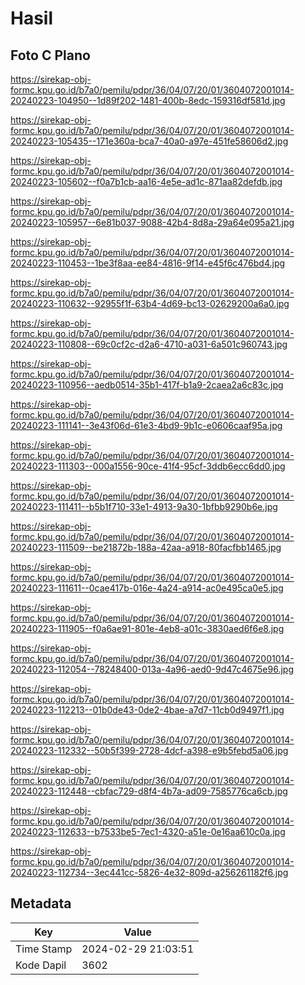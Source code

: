 # Hasil

## Foto C Plano

https://sirekap-obj-formc.kpu.go.id/b7a0/pemilu/pdpr/36/04/07/20/01/3604072001014-20240223-104950--1d89f202-1481-400b-8edc-159316df581d.jpg

https://sirekap-obj-formc.kpu.go.id/b7a0/pemilu/pdpr/36/04/07/20/01/3604072001014-20240223-105435--171e360a-bca7-40a0-a97e-451fe58606d2.jpg

https://sirekap-obj-formc.kpu.go.id/b7a0/pemilu/pdpr/36/04/07/20/01/3604072001014-20240223-105602--f0a7b1cb-aa16-4e5e-ad1c-871aa82defdb.jpg

https://sirekap-obj-formc.kpu.go.id/b7a0/pemilu/pdpr/36/04/07/20/01/3604072001014-20240223-105957--6e81b037-9088-42b4-8d8a-29a64e095a21.jpg

https://sirekap-obj-formc.kpu.go.id/b7a0/pemilu/pdpr/36/04/07/20/01/3604072001014-20240223-110453--1be3f8aa-ee84-4816-9f14-e45f6c476bd4.jpg

https://sirekap-obj-formc.kpu.go.id/b7a0/pemilu/pdpr/36/04/07/20/01/3604072001014-20240223-110632--92955f1f-63b4-4d69-bc13-02629200a6a0.jpg

https://sirekap-obj-formc.kpu.go.id/b7a0/pemilu/pdpr/36/04/07/20/01/3604072001014-20240223-110808--69c0cf2c-d2a6-4710-a031-6a501c960743.jpg

https://sirekap-obj-formc.kpu.go.id/b7a0/pemilu/pdpr/36/04/07/20/01/3604072001014-20240223-110956--aedb0514-35b1-417f-b1a9-2caea2a6c83c.jpg

https://sirekap-obj-formc.kpu.go.id/b7a0/pemilu/pdpr/36/04/07/20/01/3604072001014-20240223-111141--3e43f06d-61e3-4bd9-9b1c-e0606caaf95a.jpg

https://sirekap-obj-formc.kpu.go.id/b7a0/pemilu/pdpr/36/04/07/20/01/3604072001014-20240223-111303--000a1556-90ce-41f4-95cf-3ddb6ecc6dd0.jpg

https://sirekap-obj-formc.kpu.go.id/b7a0/pemilu/pdpr/36/04/07/20/01/3604072001014-20240223-111411--b5b1f710-33e1-4913-9a30-1bfbb9290b6e.jpg

https://sirekap-obj-formc.kpu.go.id/b7a0/pemilu/pdpr/36/04/07/20/01/3604072001014-20240223-111509--be21872b-188a-42aa-a918-80facfbb1465.jpg

https://sirekap-obj-formc.kpu.go.id/b7a0/pemilu/pdpr/36/04/07/20/01/3604072001014-20240223-111611--0cae417b-016e-4a24-a914-ac0e495ca0e5.jpg

https://sirekap-obj-formc.kpu.go.id/b7a0/pemilu/pdpr/36/04/07/20/01/3604072001014-20240223-111905--f0a6ae91-801e-4eb8-a01c-3830aed6f6e8.jpg

https://sirekap-obj-formc.kpu.go.id/b7a0/pemilu/pdpr/36/04/07/20/01/3604072001014-20240223-112054--78248400-013a-4a96-aed0-9d47c4675e96.jpg

https://sirekap-obj-formc.kpu.go.id/b7a0/pemilu/pdpr/36/04/07/20/01/3604072001014-20240223-112213--01b0de43-0de2-4bae-a7d7-11cb0d9497f1.jpg

https://sirekap-obj-formc.kpu.go.id/b7a0/pemilu/pdpr/36/04/07/20/01/3604072001014-20240223-112332--50b5f399-2728-4dcf-a398-e9b5febd5a06.jpg

https://sirekap-obj-formc.kpu.go.id/b7a0/pemilu/pdpr/36/04/07/20/01/3604072001014-20240223-112448--cbfac729-d8f4-4b7a-ad09-7585776ca6cb.jpg

https://sirekap-obj-formc.kpu.go.id/b7a0/pemilu/pdpr/36/04/07/20/01/3604072001014-20240223-112633--b7533be5-7ec1-4320-a51e-0e16aa610c0a.jpg

https://sirekap-obj-formc.kpu.go.id/b7a0/pemilu/pdpr/36/04/07/20/01/3604072001014-20240223-112734--3ec441cc-5826-4e32-809d-a256261182f6.jpg


## Metadata

| Key        | Value               |
| ---------- | ------------------- |
| Time Stamp | 2024-02-29 21:03:51 |
| Kode Dapil | 3602                |



